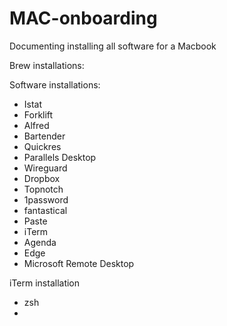 # MAC-onboarding
Documenting installing all software for a Macbook

Brew installations:


Software installations:
- Istat
- Forklift
- Alfred
- Bartender
- Quickres
- Parallels Desktop
- Wireguard
- Dropbox
- Topnotch
- 1password
- fantastical
- Paste
- iTerm
- Agenda
- Edge
- Microsoft Remote Desktop

iTerm installation
- zsh
- 
